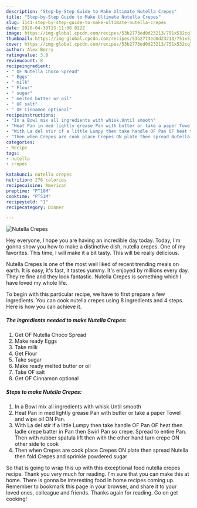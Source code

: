 ```yaml
---
description: "Step-by-Step Guide to Make Ultimate Nutella Crepes"
title: "Step-by-Step Guide to Make Ultimate Nutella Crepes"
slug: 1141-step-by-step-guide-to-make-ultimate-nutella-crepes
date: 2020-04-30T15:11:08.022Z
image: https://img-global.cpcdn.com/recipes/53b2773ed0d23213/751x532cq70/nutella-crepes-recipe-main-photo.jpg
thumbnail: https://img-global.cpcdn.com/recipes/53b2773ed0d23213/751x532cq70/nutella-crepes-recipe-main-photo.jpg
cover: https://img-global.cpcdn.com/recipes/53b2773ed0d23213/751x532cq70/nutella-crepes-recipe-main-photo.jpg
author: Alex Berry
ratingvalue: 3.8
reviewcount: 8
recipeingredient:
- " OF Nutella Choco Spread"
- " Eggs"
- " milk"
- " Flour"
- " sugar"
- " melted butter or oil"
- " OF salt"
- " OF Cinnamon optional"
recipeinstructions:
- "In a Bowl mix all ingredients with whisk.Until smooth"
- "Heat Pan in med lightly grease Pan with butter or take a paper Towel and wipe oil ON Pan."
- "With La del stir if a little Lumpy then take handle OF Pan OF heat then ladle crepe batter in Pan then Swirl Pan so crepe. Spread to entire Pan. Then with rubber spatula lift then with the other hand turn crepe ON other side to cook"
- "Then when Crepes are cook place Crepes ON plate then spread Nutella then fold Crepes and sprinkle powdered sugar"
categories:
- Recipe
tags:
- nutella
- crepes

katakunci: nutella crepes 
nutrition: 276 calories
recipecuisine: American
preptime: "PT18M"
cooktime: "PT51M"
recipeyield: "1"
recipecategory: Dinner

---
```



![Nutella Crepes](https://img-global.cpcdn.com/recipes/53b2773ed0d23213/751x532cq70/nutella-crepes-recipe-main-photo.jpg)

Hey everyone, I hope you are having an incredible day today. Today, I'm gonna show you how to make a distinctive dish, nutella crepes. One of my favorites. This time, I will make it a bit tasty. This will be really delicious.

Nutella Crepes is one of the most well liked of recent trending meals on earth. It is easy, it's fast, it tastes yummy. It's enjoyed by millions every day. They're fine and they look fantastic. Nutella Crepes is something which I have loved my whole life.




To begin with this particular recipe, we have to first prepare a few ingredients. You can cook nutella crepes using 8 ingredients and 4 steps. Here is how you can achieve it.

<!--inarticleads1-->

##### The ingredients needed to make Nutella Crepes:

1. Get  OF Nutella Choco Spread
1. Make ready  Eggs
1. Take  milk
1. Get  Flour
1. Take  sugar
1. Make ready  melted butter or oil
1. Take  OF salt
1. Get  OF Cinnamon optional




<!--inarticleads2-->

##### Steps to make Nutella Crepes:

1. In a Bowl mix all ingredients with whisk.Until smooth
1. Heat Pan in med lightly grease Pan with butter or take a paper Towel and wipe oil ON Pan.
1. With La del stir if a little Lumpy then take handle OF Pan OF heat then ladle crepe batter in Pan then Swirl Pan so crepe. Spread to entire Pan. Then with rubber spatula lift then with the other hand turn crepe ON other side to cook
1. Then when Crepes are cook place Crepes ON plate then spread Nutella then fold Crepes and sprinkle powdered sugar




So that is going to wrap this up with this exceptional food nutella crepes recipe. Thank you very much for reading. I'm sure that you can make this at home. There is gonna be interesting food in home recipes coming up. Remember to bookmark this page in your browser, and share it to your loved ones, colleague and friends. Thanks again for reading. Go on get cooking!

